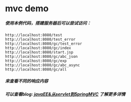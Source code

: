 # mvc demo

##### 使用本例代码，搭建服务器后可以尝试访问：

```
http://localhost:8080/test
http://localhost:8080/test_error
http://localhost:8080/gc/test_error
http://localhost:8080/gc/index
http://localhost:8080/start.jsp
http://localhost:8080/gc/abc_json
http://localhost:8080/gc/exp
http://localhost:8080/gc/abc_async
http://localhost:8080/gc/all
```

##### 来查看不同的响应内容

##### 可以查看blog: [javaEE&从servlet到SpringMVC](https://blog.csdn.net/lovingning/article/details/84374101) 了解更多详情
